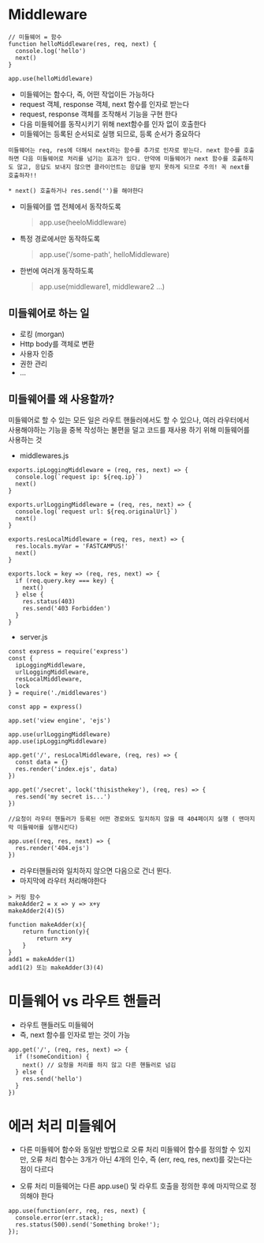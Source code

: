 # Middleware  

```
// 미들웨어 = 함수
function helloMiddleware(res, req, next) {
  console.log('hello')
  next()
}

app.use(helloMiddleware)
```

* 미들웨어는 함수다, 즉, 어떤 작업이든 가능하다  
* request 객체, response 객체, next 함수를 인자로 받는다  
* request, response 객체를 조작해서 기능을 구현 한다  
* 다음 미들웨어를 동작시키기 위해 next함수를 인자 없이 호출한다  
* 미들웨어는 등록된 순서되로 실행 되므로, 등록 순서가 중요하다  
```
미들웨어는 req, res에 더해서 next라는 함수를 추가로 인자로 받는다. next 함수를 호출하면 다음 미들웨어로 처리를 넘기는 효과가 있다. 만약에 미들웨어가 next 함수를 호출하지도 않고, 응답도 보내지 않으면 클라이언트는 응답을 받지 못하게 되므로 주의! 꼭 next를 호출하자!! 

* next() 호출하거나 res.send('')를 해야한다
```

* 미들웨어를 앱 전체에서 동작하도록  
  > app.use(heeloMiddleware)  
* 특정 경로에서만 동작하도록 
  > app.use('/some-path', helloMiddleware)
* 한번에 여러개 동작하도록  
  > app.use(middleware1, middleware2 ...)  
## 미들웨어로 하는 일 
  * 로킹 (morgan) 
  * Http body를 객체로 변환  
  * 사용자 인증  
  * 권한 관리 
  * ... 
## 미들웨어를 왜 사용할까?
미들웨어로 할 수 있는 모든 일은 라우트 핸들러에서도 할 수 있으나, 여러 라우터에서 사용해야하는 기능을 중복 작성하는 불편을 덜고 코드를 재사용 하기 위해 미들웨어를 사용하는 것

* middlewares.js   

```
exports.ipLoggingMiddleware = (req, res, next) => {
  console.log(`request ip: ${req.ip}`)
  next()
}

exports.urlLoggingMiddleware = (req, res, next) => {
  console.log(`request url: ${req.originalUrl}`)
  next()
}

exports.resLocalMiddleware = (req, res, next) => {
  res.locals.myVar = 'FASTCAMPUS!'
  next()
}

exports.lock = key => (req, res, next) => {
  if (req.query.key === key) {
    next()
  } else {
    res.status(403)
    res.send('403 Forbidden')
  }
}
```

* server.js  
```
const express = require('express')
const {
  ipLoggingMiddleware, 
  urlLoggingMiddleware, 
  resLocalMiddleware,
  lock
} = require('./middlewares')

const app = express()

app.set('view engine', 'ejs')

app.use(urlLoggingMiddleware)
app.use(ipLoggingMiddleware)

app.get('/', resLocalMiddleware, (req, res) => {
  const data = {}
  res.render('index.ejs', data)
})

app.get('/secret', lock('thisisthekey'), (req, res) => {
  res.send('my secret is...')
})

//요청이 라우터 핸들러가 등록된 어떤 경로와도 일치하지 않을 때 404페이지 실행 ( 맨마지막 미들웨어를 실행시킨다)

app.use((req, res, next) => {
  res.render('404.ejs')
})
```

* 라우터핸들러와 일치하지 않으면 다음으로 건너 뛴다. 
* 마지막에 라우터 처리해야한다 



```
> 커링 함수
makeAdder2 = x => y => x+y 
makeAdder2(4)(5)

function makeAdder(x){
	return function(y){
		return x+y
    }
}
add1 = makeAdder(1)
add1(2) 또는 makeAdder(3)(4) 
```
# 미들웨어 vs 라우트 핸들러  
* 라우트 핸들러도 미들웨어
* 즉, next 함수를 인자로 받는 것이 가능 

``` 
app.get('/', (req, res, next) => {
  if (!someCondition) {
    next() // 요청을 처리를 하지 않고 다른 핸들러로 넘김
  } else {
    res.send('hello')
  }
})
```

# 에러 처리 미들웨어 

* 다른 미들웨어 함수와 동일반 방법으로 오류 처리 미들웨어 함수를 정의할 수 있지만, 오류 처리 함수는 3개가 아닌 4개의 인수, 즉 (err, req, res, next)를 갖는다는 점이 다르다  

* 오류 처리 미들웨어는 다른 app.use() 및 라우트 호출을 정의한 후에 마지막으로 정의해야 한다  
```
app.use(function(err, req, res, next) {
  console.error(err.stack);
  res.status(500).send('Something broke!');
});
```


